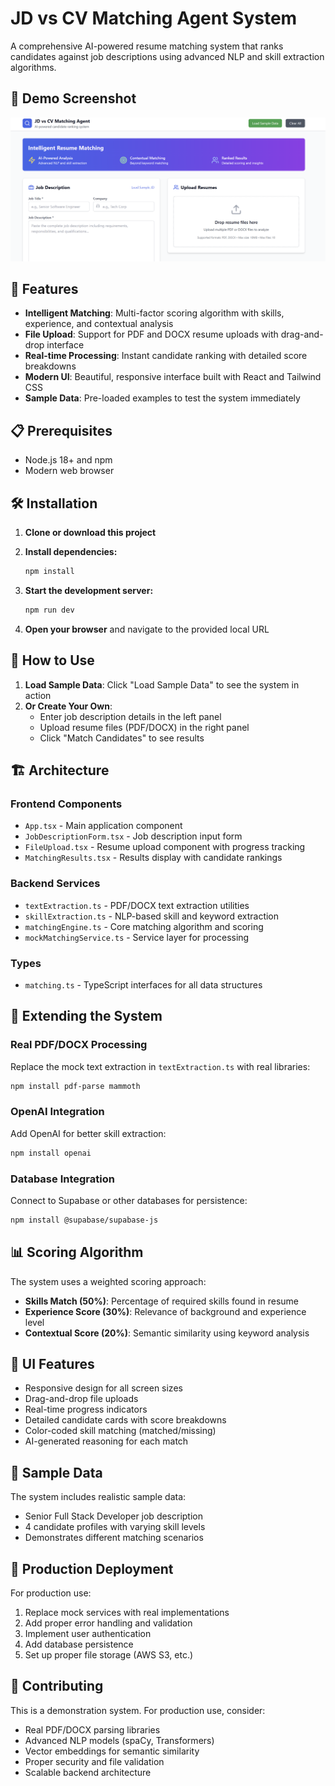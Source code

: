# JD vs CV Matching Agent System

A comprehensive AI-powered resume matching system that ranks candidates against job descriptions using advanced NLP and skill extraction algorithms.

## 🚀 Demo Screenshot

![App Screenshot](./assets/SS-1.png)

<!-- ![App Screenshot](./assets/screenshot.png) -->

## 🚀 Features

- **Intelligent Matching**: Multi-factor scoring algorithm with skills, experience, and contextual analysis
- **File Upload**: Support for PDF and DOCX resume uploads with drag-and-drop interface
- **Real-time Processing**: Instant candidate ranking with detailed score breakdowns
- **Modern UI**: Beautiful, responsive interface built with React and Tailwind CSS
- **Sample Data**: Pre-loaded examples to test the system immediately

## 📋 Prerequisites

- Node.js 18+ and npm
- Modern web browser

## 🛠️ Installation

1. **Clone or download this project**
2. **Install dependencies:**

   ```bash
   npm install
   ```

3. **Start the development server:**

   ```bash
   npm run dev
   ```

4. **Open your browser** and navigate to the provided local URL

## 🎯 How to Use

1. **Load Sample Data**: Click "Load Sample Data" to see the system in action
2. **Or Create Your Own**:
   - Enter job description details in the left panel
   - Upload resume files (PDF/DOCX) in the right panel
   - Click "Match Candidates" to see results

## 🏗️ Architecture

### Frontend Components

- `App.tsx` - Main application component
- `JobDescriptionForm.tsx` - Job description input form
- `FileUpload.tsx` - Resume upload component with progress tracking
- `MatchingResults.tsx` - Results display with candidate rankings

### Backend Services

- `textExtraction.ts` - PDF/DOCX text extraction utilities
- `skillExtraction.ts` - NLP-based skill and keyword extraction
- `matchingEngine.ts` - Core matching algorithm and scoring
- `mockMatchingService.ts` - Service layer for processing

### Types

- `matching.ts` - TypeScript interfaces for all data structures

## 🔧 Extending the System

### Real PDF/DOCX Processing

Replace the mock text extraction in `textExtraction.ts` with real libraries:

```bash
npm install pdf-parse mammoth
```

### OpenAI Integration

Add OpenAI for better skill extraction:

```bash
npm install openai
```

### Database Integration

Connect to Supabase or other databases for persistence:

```bash
npm install @supabase/supabase-js
```

## 📊 Scoring Algorithm

The system uses a weighted scoring approach:

- **Skills Match (50%)**: Percentage of required skills found in resume
- **Experience Score (30%)**: Relevance of background and experience level
- **Contextual Score (20%)**: Semantic similarity using keyword analysis

## 🎨 UI Features

- Responsive design for all screen sizes
- Drag-and-drop file uploads
- Real-time progress indicators
- Detailed candidate cards with score breakdowns
- Color-coded skill matching (matched/missing)
- AI-generated reasoning for each match

## 📝 Sample Data

The system includes realistic sample data:

- Senior Full Stack Developer job description
- 4 candidate profiles with varying skill levels
- Demonstrates different matching scenarios

## 🚀 Production Deployment

For production use:

1. Replace mock services with real implementations
2. Add proper error handling and validation
3. Implement user authentication
4. Add database persistence
5. Set up proper file storage (AWS S3, etc.)

## 🤝 Contributing

This is a demonstration system. For production use, consider:

- Real PDF/DOCX parsing libraries
- Advanced NLP models (spaCy, Transformers)
- Vector embeddings for semantic similarity
- Proper security and file validation
- Scalable backend architecture
